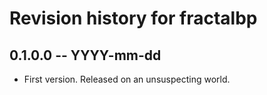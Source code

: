 # Revision history for fractalbp

## 0.1.0.0  -- YYYY-mm-dd

* First version. Released on an unsuspecting world.
